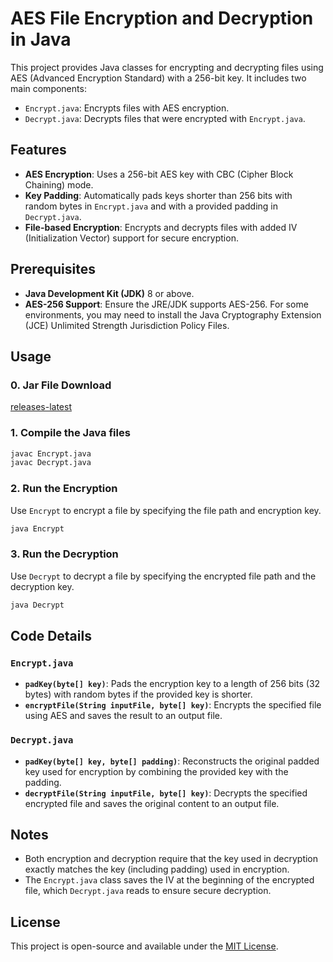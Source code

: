 
# AES File Encryption and Decryption in Java

This project provides Java classes for encrypting and decrypting files using AES (Advanced Encryption Standard) with a 256-bit key. It includes two main components:
- `Encrypt.java`: Encrypts files with AES encryption.
- `Decrypt.java`: Decrypts files that were encrypted with `Encrypt.java`.

## Features

- **AES Encryption**: Uses a 256-bit AES key with CBC (Cipher Block Chaining) mode.
- **Key Padding**: Automatically pads keys shorter than 256 bits with random bytes in `Encrypt.java` and with a provided padding in `Decrypt.java`.
- **File-based Encryption**: Encrypts and decrypts files with added IV (Initialization Vector) support for secure encryption.

## Prerequisites

- **Java Development Kit (JDK)** 8 or above.
- **AES-256 Support**: Ensure the JRE/JDK supports AES-256. For some environments, you may need to install the Java Cryptography Extension (JCE) Unlimited Strength Jurisdiction Policy Files.

## Usage

### 0. Jar File Download
<a href="https://github.com/Divings/Java-AES/releases/latest
">releases-latest<a>


### 1. Compile the Java files

```bash
javac Encrypt.java
javac Decrypt.java
```

### 2. Run the Encryption

Use `Encrypt` to encrypt a file by specifying the file path and encryption key.

```bash
java Encrypt
```

### 3. Run the Decryption

Use `Decrypt` to decrypt a file by specifying the encrypted file path and the decryption key.

```bash
java Decrypt 
```

## Code Details

### `Encrypt.java`
- **`padKey(byte[] key)`**: Pads the encryption key to a length of 256 bits (32 bytes) with random bytes if the provided key is shorter.
- **`encryptFile(String inputFile, byte[] key)`**: Encrypts the specified file using AES and saves the result to an output file.

### `Decrypt.java`
- **`padKey(byte[] key, byte[] padding)`**: Reconstructs the original padded key used for encryption by combining the provided key with the padding.
- **`decryptFile(String inputFile, byte[] key)`**: Decrypts the specified encrypted file and saves the original content to an output file.

## Notes
- Both encryption and decryption require that the key used in decryption exactly matches the key (including padding) used in encryption.
- The `Encrypt.java` class saves the IV at the beginning of the encrypted file, which `Decrypt.java` reads to ensure secure decryption.

## License

This project is open-source and available under the [MIT License](LICENSE).
